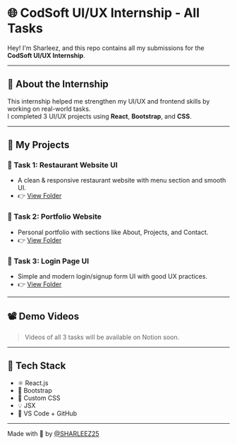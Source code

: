 # 🌐 CodSoft UI/UX Internship - All Tasks

Hey! I'm Sharleez, and this repo contains all my submissions for the **CodSoft UI/UX Internship**.

---

## 🧠 About the Internship

This internship helped me strengthen my UI/UX and frontend skills by working on real-world tasks.  
I completed 3 UI/UX projects using **React**, **Bootstrap**, and **CSS**.

---

## 🚀 My Projects

### 🔹 Task 1: Restaurant Website UI
- A clean & responsive restaurant website with menu section and smooth UI.
- 👉 [View Folder](./Task-1_Restaurant-Website)

### 🔹 Task 2: Portfolio Website
- Personal portfolio with sections like About, Projects, and Contact.
- 👉 [View Folder](./Task-2_Portfolio-Website)

### 🔹 Task 3: Login Page UI
- Simple and modern login/signup form UI with good UX practices.
- 👉 [View Folder](./Task-3_Login-UI)

---

## 📽️ Demo Videos

> Videos of all 3 tasks will be available on Notion soon.

---

## 💼 Tech Stack

- ⚛️ React.js
- 🎨 Bootstrap
- 🧼 Custom CSS
- 💡 JSX
- 🔧 VS Code + GitHub

---

Made with 💙 by [@SHARLEEZ25](https://github.com/SHARLEEZ25)

